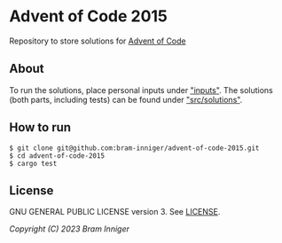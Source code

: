 # Advent of Code 2015

Repository to store solutions for [Advent of Code](https://adventofcode.com/2015)

## About

To run the solutions, place personal inputs under ["inputs"](inputs).
The solutions (both parts, including tests) can be found under ["src/solutions"](src/solutions).

## How to run

    $ git clone git@github.com:bram-inniger/advent-of-code-2015.git
    $ cd advent-of-code-2015
    $ cargo test

## License

GNU GENERAL PUBLIC LICENSE version 3. See [LICENSE](LICENSE).

_Copyright (C) 2023 Bram Inniger_
